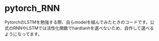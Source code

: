 # pytorch_RNN
PytorchのLSTMを勉強する際、自らmodelを組んでみたときのコードです。公式のRNNやLSTMでは活性化関数でhardtanhを選べないため、自作して選べるようになってます。
